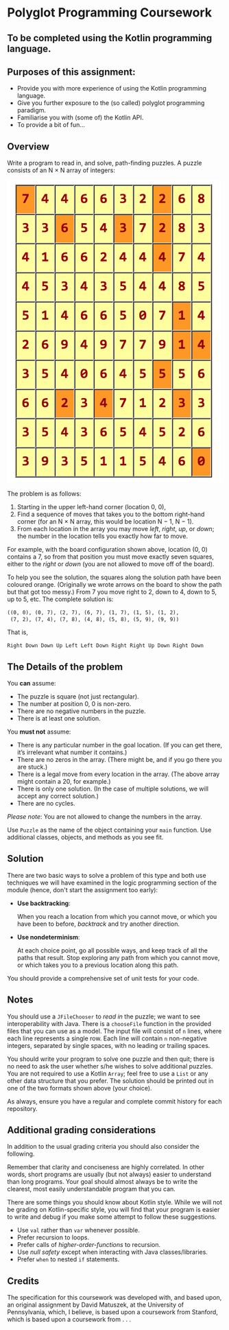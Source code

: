 # Polyglot Programming Coursework

To be completed using the Kotlin programming language.
----

## Purposes of this assignment:
- Provide you with more experience of using the Kotlin programming language. 
- Give you further exposure to the (so called) polyglot programming paradigm. 
- Familiarise you with (some of) the Kotlin API.
- To provide a bit of fun...

## Overview
Write a program to read in, and solve, path-finding puzzles. A puzzle consists of an N × N array of integers:

![Puzzle](board.png "Puzzle board")

The problem is as follows:

1. Starting in the upper left-hand corner (location 0, 0),
2. Find a sequence of moves that takes you to the bottom right-hand corner (for an N × N
   array, this would be location N − 1, N − 1).
3. From each location in the array you may move *left*, *right*, *up*, or *down*; the number in the 
   location tells you exactly how far to move.
   
For example, with the board configuration shown above, location (0, 0) contains a 7, so from that position 
you must move exactly seven squares, either to the *right* or *down* (you are not allowed to move off of the board).

To help you see the solution, the squares along the solution path have been coloured orange. 
(Originally we wrote arrows on the board to show the path but that got too messy.) 
From 7 you move right to 2, down to 4, down to 5, up to 5, etc. The complete solution is:
```
((0, 0), (0, 7), (2, 7), (6, 7), (1, 7), (1, 5), (1, 2),
 (7, 2), (7, 4), (7, 8), (4, 8), (5, 8), (5, 9), (9, 9))
```
That is,
```
Right Down Down Up Left Left Down Right Right Up Down Right Down
```

## The Details of the problem

You **can** assume:

- The puzzle is square (not just rectangular).
- The number at position 0, 0 is non-zero.
- There are no negative numbers in the puzzle.
- There is at least one solution.

You **must not** assume:

- There is any particular number in the goal location. (If you can get there, it’s irrelevant what number it contains.)
- There are no zeros in the array. (There might be, and if you go there you are stuck.)
- There is a legal move from every location in the array. (The above array might contain a 20, for example.)
- There is only one solution. (In the case of multiple solutions, we will accept any correct solution.)
- There are no cycles.

*Please note*: You are not allowed to change the numbers in the array.

Use `Puzzle` as the name of the object containing your `main` function. Use additional
classes, objects, and methods as you see fit.

## Solution

There are two basic ways to solve a problem of this type and both use techniques we will have 
examined in the logic programming section of the module (hence, don't start the assignment too early):

- **Use backtracking**:

  When you reach a location from which you cannot move, or which you have been to before, *backtrack* 
  and try another direction.
- **Use nondeterminism**:
  
  At each choice point, go all possible ways, and keep track of all the paths that result.
  Stop exploring any path from which you cannot move, or which takes you to a previous location along this path.
  
You should provide a comprehensive set of unit tests for your code.


## Notes

You should use a `JFileChooser` to *read in* the puzzle; we want to see interoperability with Java.
There is a `chooseFile` function in the provided files that you can use as a model.
The input file will consist of `n` lines, where each line represents a single row. 
Each line will contain `n` non-negative integers, separated by single spaces, with no leading or trailing spaces.

You should write your program to solve one puzzle and then quit; there is no need to ask the user whether 
s/he wishes to solve additional puzzles.
You are not required to use a Kotlin `Array`; feel free to use a `List` or any other data structure that you prefer.
The solution should be printed out in one of the two formats shown above (your choice).

As always, ensure you have a regular and complete commit history for each repository.

## Additional grading considerations

In addition to the usual grading criteria you should also consider the following.

Remember that clarity and conciseness are highly correlated. In other words, short programs are usually 
(but not always) easier to understand than long programs. 
Your goal should almost always be to write the clearest, most easily understandable program that you can.

There are some things you should know about Kotlin style. While we will not be grading on Kotlin-specific style, 
you will find that your program is easier to write and debug if you make some attempt to follow these suggestions.

- Use `val` rather than `var` whenever possible.
- Prefer recursion to loops.
- Prefer calls of *higher-order-functions* to recursion.
- Use *null safety* except when interacting with Java classes/libraries. 
- Prefer `when` to nested `if` statements.

## Credits

The specification for this coursework was developed with, and based upon, an original assignment by David Matuszek, 
at the University of Pennsylvania, which, I believe, is based upon a coursework from Stanford, which is 
based upon a coursework from . . .

